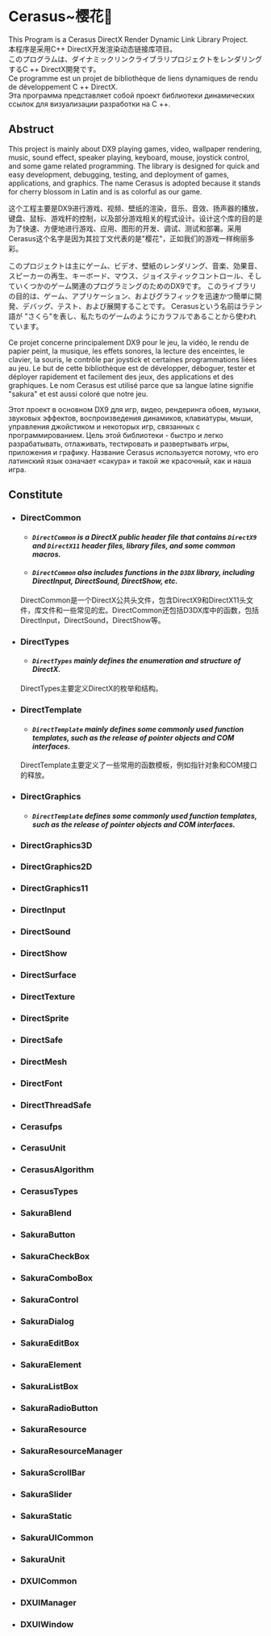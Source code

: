 # Cerasus~樱花🌸
This Program is a Cerasus DirectX Render Dynamic Link Library Project.  
本程序是采用C++ DirectX开发渲染动态链接库项目。  
このプログラムは、ダイナミックリンクライブラリプロジェクトをレンダリングするC ++ DirectX開発です。  
Ce programme est un projet de bibliothèque de liens dynamiques de rendu de développement C ++ DirectX.  
Эта программа представляет собой проект библиотеки динамических ссылок для визуализации разработки на C ++.  

## Abstruct
This project is mainly about DX9 playing games, video, wallpaper rendering, music, sound effect, speaker playing, keyboard, mouse, joystick control, and some game related programming. The library is designed for quick and easy development, debugging, testing, and deployment of games, applications, and graphics. The name Cerasus is adopted because it stands for cherry blossom in Latin and is as colorful as our game.

这个工程主要是DX9进行游戏、视频、壁纸的渲染，音乐、音效、扬声器的播放，键盘、鼠标、游戏杆的控制，以及部分游戏相关的程式设计。设计这个库的目的是为了快速、方便地进行游戏、应用、图形的开发、调试、测试和部署。采用Cerasus这个名字是因为其拉丁文代表的是"樱花"，正如我们的游戏一样绚丽多彩。

このプロジェクトは主にゲーム、ビデオ、壁紙のレンダリング、音楽、効果音、スピーカーの再生、キーボード、マウス、ジョイスティックコントロール、そしていくつかのゲーム関連のプログラミングのためのDX9です。 このライブラリの目的は、ゲーム、アプリケーション、およびグラフィックを迅速かつ簡単に開発、デバッグ、テスト、および展開することです。 Cerasusという名前はラテン語が "さくら"を表し、私たちのゲームのようにカラフルであることから使われています。  

Ce projet concerne principalement DX9 pour le jeu, la vidéo, le rendu de papier peint, la musique, les effets sonores, la lecture des enceintes, le clavier, la souris, le contrôle par joystick et certaines programmations liées au jeu. Le but de cette bibliothèque est de développer, déboguer, tester et déployer rapidement et facilement des jeux, des applications et des graphiques. Le nom Cerasus est utilisé parce que sa langue latine signifie "sakura" et est aussi coloré que notre jeu.  

Этот проект в основном DX9 для игр, видео, рендеринга обоев, музыки, звуковых эффектов, воспроизведения динамиков, клавиатуры, мыши, управления джойстиком и некоторых игр, связанных с программированием. Цель этой библиотеки - быстро и легко разрабатывать, отлаживать, тестировать и развертывать игры, приложения и графику. Название Cerasus используется потому, что его латинский язык означает «сакура» и такой же красочный, как и наша игра.

## Constitute
  * ### DirectCommon
    * #### *`DirectCommon` is a DirectX public header file that contains `DirectX9` and `DirectX11` header files, library files, and some common macros.*
    * #### *`DirectCommon` also includes functions in the `D3DX` library, including DirectInput, DirectSound, DirectShow, etc.*
    
    DirectCommon是一个DirectX公共头文件，包含DirectX9和DirectX11头文件，库文件和一些常见的宏。DirectCommon还包括D3DX库中的函数，包括DirectInput，DirectSound，DirectShow等。
    
  * ### DirectTypes
    * #### *`DirectTypes` mainly defines the enumeration and structure of DirectX.*
    
    DirectTypes主要定义DirectX的枚举和结构。
  
  * ### DirectTemplate
    * #### *`DirectTemplate` mainly defines some commonly used function templates, such as the release of pointer objects and COM interfaces.*
    
    DirectTemplate主要定义了一些常用的函数模板，例如指针对象和COM接口的释放。
  
  * ### DirectGraphics
    * #### *`DirectTemplate` defines some commonly used function templates, such as the release of pointer objects and COM interfaces.*

  * ### DirectGraphics3D
  * ### DirectGraphics2D
  * ### DirectGraphics11
  * ### DirectInput
  * ### DirectSound
  * ### DirectShow
  * ### DirectSurface
  * ### DirectTexture
  * ### DirectSprite
  * ### DirectSafe
  * ### DirectMesh
  * ### DirectFont
  * ### DirectThreadSafe
  * ### Cerasufps
  * ### CerasuUnit
  * ### CerasusAlgorithm
  * ### CerasusTypes
  * ### SakuraBlend
  * ### SakuraButton
  * ### SakuraCheckBox
  * ### SakuraComboBox
  * ### SakuraControl
  * ### SakuraDialog
  * ### SakuraEditBox
  * ### SakuraElement
  * ### SakuraListBox
  * ### SakuraRadioButton
  * ### SakuraResource
  * ### SakuraResourceManager
  * ### SakuraScrollBar
  * ### SakuraSlider
  * ### SakuraStatic
  * ### SakuraUICommon
  * ### SakuraUnit
  * ### DXUICommon
  * ### DXUIManager
  * ### DXUIWindow
